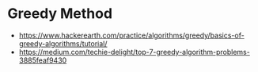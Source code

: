 # Greedy Method
* https://www.hackerearth.com/practice/algorithms/greedy/basics-of-greedy-algorithms/tutorial/
* https://medium.com/techie-delight/top-7-greedy-algorithm-problems-3885feaf9430
